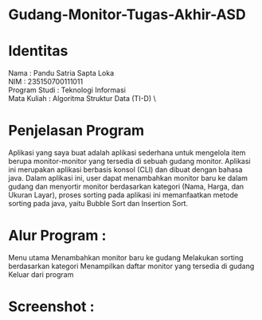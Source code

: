 ﻿# Gudang-Monitor-Tugas-Akhir-ASD

# Identitas
Nama           		: Pandu Satria Sapta Loka \
NIM            		: 235150700111011 \
Program Studi  	: Teknologi Informasi \
Mata Kuliah    	: Algoritma Struktur Data (TI-D) \

# Penjelasan Program 
Aplikasi yang saya buat adalah aplikasi sederhana untuk mengelola item berupa monitor-monitor yang tersedia di sebuah gudang monitor. Aplikasi ini merupakan aplikasi berbasis konsol (CLI) dan dibuat dengan bahasa java. Dalam aplikasi ini, user dapat menambahkan monitor baru ke dalam gudang dan menyortir monitor berdasarkan kategori (Nama, Harga, dan Ukuran Layar), proses sorting pada aplikasi ini memanfaatkan metode sorting pada java, yaitu Bubble Sort dan Insertion Sort. 

# Alur Program : 
Menu utama
Menambahkan monitor baru ke gudang
Melakukan sorting berdasarkan kategori
Menampilkan daftar monitor yang tersedia di gudang
Keluar dari program

# Screenshot : 

